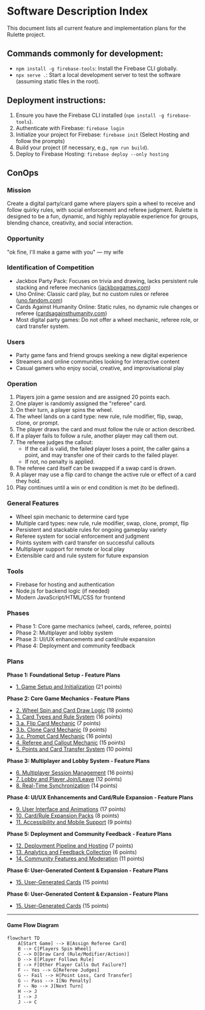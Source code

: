 # Software Description Index

This document lists all current feature and implementation plans for the Rulette project.

## Commands commonly for development:
- `npm install -g firebase-tools`: Install the Firebase CLI globally.
- `npx serve .`: Start a local development server to test the software (assuming static files in the root).

## Deployment instructions:
1. Ensure you have the Firebase CLI installed (`npm install -g firebase-tools`).
2. Authenticate with Firebase: `firebase login`
3. Initialize your project for Firebase: `firebase init` (Select Hosting and follow the prompts)
4. Build your project (if necessary, e.g., `npm run build`).
5. Deploy to Firebase Hosting: `firebase deploy --only hosting`

## ConOps

### Mission
Create a digital party/card game where players spin a wheel to receive and follow quirky rules, with social enforcement and referee judgment. Rulette is designed to be a fun, dynamic, and highly replayable experience for groups, blending chance, creativity, and social interaction.

### Opportunity
"ok fine, I'll make a game with you"
— my wife

### Identification of Competition
- Jackbox Party Pack: Focuses on trivia and drawing, lacks persistent rule stacking and referee mechanics ([jackboxgames.com](https://jackboxgames.com))
- Uno Online: Classic card play, but no custom rules or referee ([uno.fandom.com](https://uno.fandom.com))
- Cards Against Humanity Online: Static rules, no dynamic rule changes or referee ([cardsagainsthumanity.com](https://cardsagainsthumanity.com))
- Most digital party games: Do not offer a wheel mechanic, referee role, or card transfer system.

### Users
- Party game fans and friend groups seeking a new digital experience
- Streamers and online communities looking for interactive content
- Casual gamers who enjoy social, creative, and improvisational play

### Operation
1. Players join a game session and are assigned 20 points each.
2. One player is randomly assigned the "referee" card.
3. On their turn, a player spins the wheel.
4. The wheel lands on a card type: new rule, rule modifier, flip, swap, clone, or prompt.
5. The player draws the card and must follow the rule or action described.
6. If a player fails to follow a rule, another player may call them out.
7. The referee judges the callout:
    - If the call is valid, the failed player loses a point, the caller gains a point, and may transfer one of their cards to the failed player.
    - If not, no penalty is applied.
8. The referee card itself can be swapped if a swap card is drawn.
9. A player may use a flip card to change the active rule or effect of a card they hold.
10. Play continues until a win or end condition is met (to be defined).

### General Features
- Wheel spin mechanic to determine card type
- Multiple card types: new rule, rule modifier, swap, clone, prompt, flip
- Persistent and stackable rules for ongoing gameplay variety
- Referee system for social enforcement and judgment
- Points system with card transfer on successful callouts
- Multiplayer support for remote or local play
- Extensible card and rule system for future expansion

### Tools
- Firebase for hosting and authentication
- Node.js for backend logic (if needed)
- Modern JavaScript/HTML/CSS for frontend

### Phases
- Phase 1: Core game mechanics (wheel, cards, referee, points)
- Phase 2: Multiplayer and lobby system
- Phase 3: UI/UX enhancements and card/rule expansion
- Phase 4: Deployment and community feedback

### Plans
**Phase 1: Foundational Setup - Feature Plans**
- [1. Game Setup and Initialization](plan1-game_setup_and_initialization.md) (21 points)

**Phase 2: Core Game Mechanics - Feature Plans**
- [2. Wheel Spin and Card Draw Logic](plan2-wheel_spin_and_card_draw_logic.md) (18 points)
- [3. Card Types and Rule System](plan3-card_types_and_rule_system.md) (16 points)
- [3.a. Flip Card Mechanic](plan3.a-flip_card_mechanic.md) (7 points)
- [3.b. Clone Card Mechanic](plan3.b-clone_card_mechanic.md) (9 points)
- [3.c. Prompt Card Mechanic](plan3.c-prompt_card_mechanic.md) (16 points)
- [4. Referee and Callout Mechanic](plan4-referee_and_callout_mechanic.md) (15 points)
- [5. Points and Card Transfer System](plan5-points_and_card_transfer_system.md) (10 points)

**Phase 3: Multiplayer and Lobby System - Feature Plans**
- [6. Multiplayer Session Management](plan6-multiplayer_session_management.md) (16 points)
- [7. Lobby and Player Join/Leave](plan7-lobby_and_player_join_leave.md) (12 points)
- [8. Real-Time Synchronization](plan8-real_time_synchronization.md) (14 points)

**Phase 4: UI/UX Enhancements and Card/Rule Expansion - Feature Plans**
- [9. User Interface and Animations](plan9-user_interface_and_animations.md) (17 points)
- [10. Card/Rule Expansion Packs](plan10-card_rule_expansion_packs.md) (8 points)
- [11. Accessibility and Mobile Support](plan11-accessibility_and_mobile_support.md) (9 points)

**Phase 5: Deployment and Community Feedback - Feature Plans**
- [12. Deployment Pipeline and Hosting](plan12-deployment_pipeline_and_hosting.md) (7 points)
- [13. Analytics and Feedback Collection](plan13-analytics_and_feedback_collection.md) (6 points)
- [14. Community Features and Moderation](plan14-community_features_and_moderation.md) (11 points)

**Phase 6: User-Generated Content & Expansion - Feature Plans**
- [15. User-Generated Cards](plan15-user_generated_cards.md) (15 points)

**Phase 6: User-Generated Content & Expansion - Feature Plans**
- [15. User-Generated Cards](plan15-user_generated_cards.md) (15 points)

---

#### Game Flow Diagram

```mermaid
flowchart TD
    A[Start Game] --> B[Assign Referee Card]
    B --> C[Players Spin Wheel]
    C --> D[Draw Card (Rule/Modifier/Action)]
    D --> E[Player Follows Rule]
    E --> F[Other Player Calls Out Failure?]
    F -- Yes --> G[Referee Judges]
    G -- Fail --> H[Point Loss, Card Transfer]
    G -- Pass --> I[No Penalty]
    F -- No --> J[Next Turn]
    H --> J
    I --> J
    J --> C
